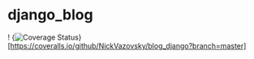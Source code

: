 # django_blog
!
{<img src="https://coveralls.io/repos/github/NickVazovsky/blog_django/badge.svg?branch=master" alt="Coverage Status" />}[https://coveralls.io/github/NickVazovsky/blog_django?branch=master]

